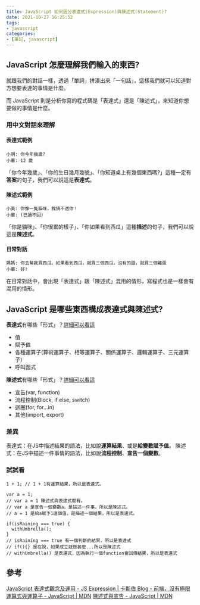 ```yaml
---
title: JavaScript 如何區分表達式(Expression)與陳述式(Statement)?
date: 2021-10-27 16:25:52
tags:
- javascript
categories:
- [筆記, javascript]
---
```


## JavaScript 怎麼理解我們輸入的東西?
就跟我們的對話一樣，透過「單詞」拼湊出來「一句話」，這樣我們就可以知道對方想要表達的事情是什麼。

而 JavaScript 則是分析你寫的程式碼是「表達式」還是「陳述式」，來知道你想要做的事情是什麼。

<!-- more -->

### 用中文對話來理解
#### 表達式範例
```
小明: 你今年幾歲?
小華: 12 歲
```

「你今年幾歲」、「你的生日幾月幾號」、「你知道桌上有幾個東西嗎?」這種一定有**答案**的句子，我們可以說這是**表達式**。

#### 陳述式範例
```
小美: 你像一隻貓咪，我猜不透你！
小華: (已讀不回)
```

「你是貓咪」、「你很累的樣子」、「你如果看到西瓜」這種**描述**的句子，我們可以說這是**陳述式**。

#### 日常對話
```
媽媽: 你去幫我買西瓜，如果看到西瓜，就買三個西瓜，沒有的話，就買三個雞蛋
小華: 好!
```

在日常對話中，會出現「表達式」跟「陳述式」混用的情形，寫程式也是一樣會有混用的情形。

## JavaScript 是哪些東西構成表達式與陳述式?
**表達式**有哪些「形式」？[詳細可以看這](https://developer.mozilla.org/zh-TW/docs/Web/JavaScript/Reference/Operators)
* 值
* 賦予值
* 各種運算子(算術運算子、相等運算子、關係運算子、邏輯運算子、三元運算子)
* 呼叫函式


**陳述式**有哪些「形式」？[詳細可以看這](https://developer.mozilla.org/zh-TW/docs/Web/JavaScript/Reference/Statements)
* 宣告(var, function)
* 流程控制(Block, if else, switch)
* 迴圈(for, for...in)
* 其他(import, export)

### 差異
表達式：在JS中描述結果的語法，比如說**運算結果**、或是**給變數賦予值**。
陳述式：在JS中描述一件事情的語法，比如說**流程控制**、**宣告一個變數**。

### 試試看
```javascript=
1 + 1; // 1 + 1有運算結果，所以是表達式。

var a = 1;
// var a = 1 陳述式與表達式都有。
// var a 是宣告一個變數a，是描述一件事，所以是陳述式。
// a = 1 是給a賦予1這個值，是描述一個結果，所以是表達式。

if(isRaining === true) {
  withUmbrella();
}
// isRaining === true 有一個判斷的結果，所以是表達式
// if(){} 是在說，如果成立就做甚麼...所以是陳述式
// withUmbrella() 是表達式，因為執行一個function會回傳結果，所以是表達式
```

## 參考
[JavaScript 表達式觀念及運用 - JS Expression | 卡斯伯 Blog - 前端，沒有極限](https://wcc723.github.io/development/2020/09/17/js-expression/)
[運算式與運算子 - JavaScript | MDN](https://developer.mozilla.org/zh-TW/docs/Web/JavaScript/Reference/Operators)
[陳述式與宣告 - JavaScript | MDN](https://developer.mozilla.org/zh-TW/docs/Web/JavaScript/Reference/Statements)